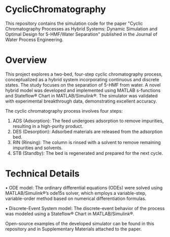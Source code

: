 # CyclicChromatography
This repository contains the simulation code for the paper "Cyclic Chromatography Processes as Hybrid Systems: Dynamic Simulation and Optimal Design for 5-HMF/Water Separation" published in the Journal of Water Process Engineering.

# Overview
This project explores a two-bed, four-step cyclic chromatography process, conceptualized as a hybrid system incorporating continuous and discrete states. The study focuses on the separation of 5-HMF from water. A novel hybrid model was developed and implemented using MATLAB s-functions and Stateflow® Chart in MATLAB/Simulink®. The simulator was validated with experimental breakthrough data, demonstrating excellent accuracy.

The cyclic chromatography process involves four steps:
1. ADS (Adsorption): The feed undergoes adsorption to remove impurities, resulting in a high-purity product.
2. DES (Desorption): Adsorbed materials are released from the adsorption bed.
3. RIN (Rinsing): The column is rinsed with a solvent to remove remaining impurities and solvents.
4. STB (Standby): The bed is regenerated and prepared for the next cycle.

# Technical Details
•  ODE model: The ordinary differential equations (ODEs) were solved using MATLAB/Simulink®’s ode15s solver, which employs a variable-step, variable-order method based on numerical differentiation formulas.

•  Discrete-Event System model: The discrete-event behavior of the process was modeled using a Stateflow® Chart in MATLAB/Simulink®.

Open-source examples of the developed simulator can be found in this repository and in Supplementary Materials attached to the paper.
